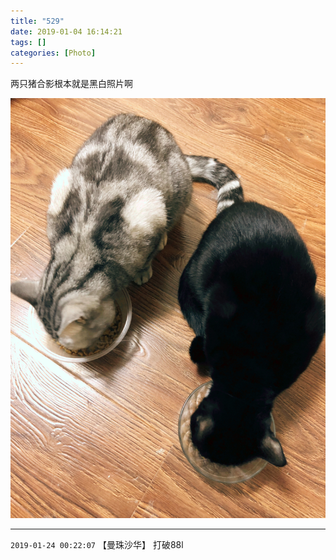 ```yaml
---
title: "529"
date: 2019-01-04 16:14:21
tags: []
categories: [Photo]
---
```


<p>两只猪合影根本就是黑白照片啊</p>

![](https://raw.githubusercontent.com/alicewish/meowchain247/master/img_cVZNdzJtQk9JV2UzZ3lNY0JSWnQ4NzBjNXJVaDl0V05RVDRCQ0paTW5QRmsxa2FoakQyQmxRPT0.jpg)

---

`2019-01-24 00:22:07` 【曼珠沙华】 打破88l

